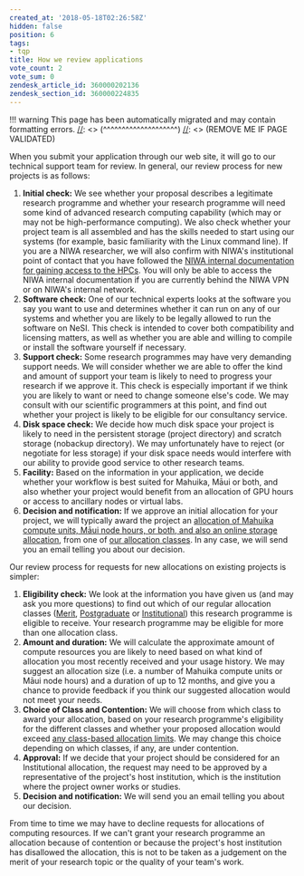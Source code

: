 ```yaml
---
created_at: '2018-05-18T02:26:58Z'
hidden: false
position: 6
tags:
- tqp
title: How we review applications
vote_count: 2
vote_sum: 0
zendesk_article_id: 360000202136
zendesk_section_id: 360000224835
---
```




[//]: <> (REMOVE ME IF PAGE VALIDATED)
[//]: <> (vvvvvvvvvvvvvvvvvvvv)
!!! warning
    This page has been automatically migrated and may contain formatting errors.
[//]: <> (^^^^^^^^^^^^^^^^^^^^)
[//]: <> (REMOVE ME IF PAGE VALIDATED)

When you submit your application through our web site, it will go to our
technical support team for review. In general, our review process for
new projects is as follows:

1.  **Initial check:** We see whether your proposal describes a
legitimate research programme and whether your research programme
will need some kind of advanced research computing capability (which
may or may not be high-performance computing). We also check whether
your project team is all assembled and has the skills needed to
start using our systems (for example, basic familiarity with the
Linux command line).
If you are a NIWA researcher, we will also confirm with NIWA's
institutional point of contact that you have followed the [NIWA
internal documentation for gaining access to the
HPCs](https://one.niwa.co.nz/display/ONE/High+Performance+Computing+Facility+Services).
You will only be able to access the NIWA internal documentation if
you are currently behind the NIWA VPN or on NIWA's internal network.
2.  **Software check:** One of our technical experts looks at the
software you say you want to use and determines whether it can run
on any of our systems and whether you are likely to be legally
allowed to run the software on NeSI. This check is intended to cover
both compatibility and licensing matters, as well as whether you are
able and willing to compile or install the software yourself if
necessary.
3.  **Support check:** Some research programmes may have very demanding
support needs. We will consider whether we are able to offer the
kind and amount of support your team is likely to need to progress
your research if we approve it. This check is especially important
if we think you are likely to want or need to change someone else's
code. We may consult with our scientific programmers at this point,
and find out whether your project is likely to be eligible for our
consultancy service.
4.  **Disk space check:** We decide how much disk space your project is
likely to need in the persistent storage (project directory) and
scratch storage (nobackup directory). We may unfortunately have to
reject (or negotiate for less storage) if your disk space needs
would interfere with our ability to provide good service to other
research teams.
5.  **Facility:** Based on the information in your application, we
decide whether your workflow is best suited for Mahuika, Māui or
both, and also whether your project would benefit from an allocation
of GPU hours or access to ancillary nodes or virtual labs.
6.  **Decision and notification:** If we approve an initial allocation
for your project, we will typically award the project an [allocation
of Mahuika compute units, Māui node hours, or both, and also an
online storage
allocation](https://support.nesi.org.nz/hc/en-gb/articles/360001385735),
from one of [our allocation
classes](https://support.nesi.org.nz/hc/en-gb/articles/360000925176).
In any case, we will send you an email telling you about our
decision.

Our review process for requests for new allocations on existing projects
is simpler:

1.  **Eligibility check:** We look at the information you have given us
(and may ask you more questions) to find out which of our regular
allocation classes
([Merit](https://support.nesi.org.nz/hc/en-gb/articles/360000925176-Project-Eligibility-Classes#merit),
[Postgraduate](https://support.nesi.org.nz/hc/en-gb/articles/360000925176-Project-Eligibility-Classes#postgrad)
or
[Institutional](https://support.nesi.org.nz/hc/en-gb/articles/360000925176-Project-Eligibility-Classes#institutional))
this research programme is eligible to receive. Your research
programme may be eligible for more than one allocation class.
2.  **Amount and duration:** We will calculate the approximate amount of
compute resources you are likely to need based on what kind of
allocation you most recently received and your usage history. We may
suggest an allocation size (i.e. a number of Mahuika compute units
or Māui node hours) and a duration of up to 12 months, and give you
a chance to provide feedback if you think our suggested allocation
would not meet your needs.
3.  **Choice of Class and Contention:** We will choose from which class
to award your allocation, based on your research programme's
eligibility for the different classes and whether your proposed
allocation would exceed [any class-based allocation
limits](https://support.nesi.org.nz/hc/en-gb/articles/360000925176-Project-Eligibility-Classes).
We may change this choice depending on which classes, if any, are
under contention.
4.  **Approval:** If we decide that your project should be considered
for an Institutional allocation, the request may need to be approved
by a representative of the project's host institution, which is the
institution where the project owner works or studies.
5.  **Decision and notification:** We will send you an email telling you
about our decision.

From time to time we may have to decline requests for allocations of
computing resources. If we can't grant your research programme an
allocation because of contention or because the project's host
institution has disallowed the allocation, this is not to be taken as a
judgement on the merit of your research topic or the quality of your
team's work.